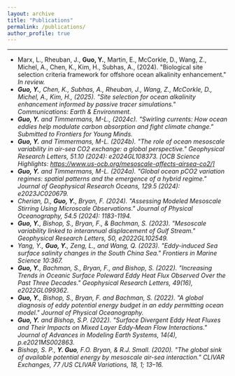 ```yaml
---
layout: archive
title: "Publications"
permalink: /publications/
author_profile: true
---
```

___
* Marx, L., Rheuban, J., **Guo, Y.**, Martin, E., McCorkle, D., Wang, Z., Michel, A., Chen, K., Kim, H., Subhas, A., (2024). "Biological site selection criteria framework for offshore ocean alkalinity enhancement." <i>In review<i>.
* **Guo, Y.**, Chen, K., Subhas, A., Rheuban, J., Wang, Z., McCorkle, D., Michel, A., Kim, H., (2025). "Site selection for ocean alkalinity enhancement informed by passive tracer simulations." <i>Communications: Earth & Environment<i>.
* **Guo, Y.** and Timmermans, M-L., (2024c). "Swirling currents: How ocean eddies help modulate carbon absorption and fight climate change." Submitted to <i>Frontiers for Young Minds<i>.
* **Guo, Y.** and Timmermans, M-L. (2024b). "The role of ocean mesoscale variability in air-sea CO2 exchange: a global perspective." <i>Geophysical Research Letters<i>, 51.10 (2024): e2024GL108373. [OCB Science Highlights: https://www.us-ocb.org/mesoscale-affects-airsea-co2/]
* **Guo, Y.** and Timmermans, M-L. (2024a). "Global ocean pCO2 variation regimes: spatial patterns and the emergence of a hybrid regime." <i>Journal of Geophysical Research Oceans<i>, 129.5 (2024): e2023JC020679.
* Cherian, D., **Guo, Y.**, Bryan, F. (2024). "Assessing Modeled Mesoscale Stirring Using Microscale Observations." <i>Journal of Physical Oceanography<i>, 54.5 (2024): 1183-1194.
* **Guo, Y.**, Bishop, S., Bryan, F., & Bachman, S. (2023). "Mesoscale variability linked to interannual displacement of Gulf Stream." <i>Geophysical Research Letters<i>, 50, e2022GL102549.
* Yang, Y., **Guo, Y.**, Zeng, L., and Wang, Q. (2023). "Eddy-induced Sea surface salinity changes in the South China Sea." <i>Frontiers in Marine Science<i> 10:367.
* **Guo, Y.**, Bachman, S., Bryan, F., and Bishop, S. (2022). "Increasing Trends in Oceanic Surface Poleward Eddy Heat Flux Observed Over the Past Three Decades." <i>Geophysical Research Letters<i>, 49(16), e2022GL099362.
* **Guo, Y.**, Bishop, S., Bryan, F. and Bachman, S. (2022). "A global diagnosis of eddy potential energy budget in an eddy permitting ocean model." <i>Journal of Physical Oceanography<i>.
* **Guo, Y.** and Bishop, S.P. (2022). "Surface Divergent Eddy Heat Fluxes and Their Impacts on Mixed Layer Eddy‐Mean Flow Interactions." <i>Journal of Advances in Modeling Earth Systems<i>, 14(4), p.e2021MS002863.
* Bishop, S. P., **Y. Guo**, F.O. Bryan, & R.J. Small. (2020). "The global sink of available potential energy by mesoscale air-sea interaction." <i>CLIVAR Exchanges<i>, 77 /US CLIVAR Variations, 18, 1; 13–16.

<!-- {% if author.googlescholar %}
  You can also find my articles on <u><a href="{{author.googlescholar}}">my Google Scholar profile</a>.</u>
{% endif %}

{% include base_path %}

{% for post in site.publications reversed %}
  {% include archive-single.html %}
{% endfor %} -->
